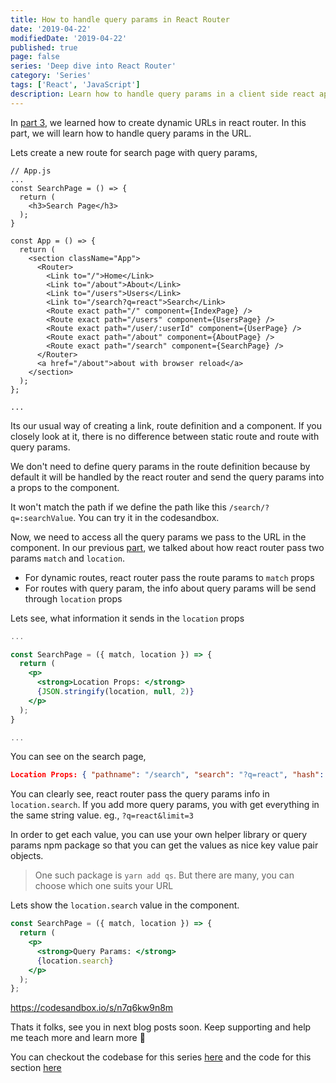 ```yaml
---
title: How to handle query params in React Router
date: '2019-04-22'
modifiedDate: '2019-04-22'
published: true
page: false
series: 'Deep dive into React Router'
category: 'Series'
tags: ['React', 'JavaScript']
description: Learn how to handle query params in a client side react application using react router library
---
```


In [part 3](/blog/dynamic-pages-in-react-router/), we learned how to create dynamic URLs in react router. In this part, we will learn how to handle query params in the URL.

Lets create a new route for search page with query params,

```jsx{3-7,16,21}
// App.js
...
const SearchPage = () => {
  return (
    <h3>Search Page</h3>
  );
}

const App = () => {
  return (
    <section className="App">
      <Router>
        <Link to="/">Home</Link>
        <Link to="/about">About</Link>
        <Link to="/users">Users</Link>
        <Link to="/search?q=react">Search</Link>
        <Route exact path="/" component={IndexPage} />
        <Route exact path="/users" component={UsersPage} />
        <Route exact path="/user/:userId" component={UserPage} />
        <Route exact path="/about" component={AboutPage} />
        <Route exact path="/search" component={SearchPage} />
      </Router>
      <a href="/about">about with browser reload</a>
    </section>
  );
};

...
```

Its our usual way of creating a link, route definition and a component. If you closely look at it, there is no difference between static route and route with query params.

We don't need to define query params in the route definition because by default it will be handled by the react router and send the query params into a props to the component.

It won't match the path if we define the path like this `/search/?q=:searchValue`. You can try it in the codesandbox.

Now, we need to access all the query params we pass to the URL in the component. In our previous [part](/blog/dynamic-pages-in-react-router/), we talked about how react router pass two params `match` and `location`.

- For dynamic routes, react router pass the route params to `match` props
- For routes with query param, the info about query params will be send through `location` props

Lets see, what information it sends in the `location` props

```jsx
...

const SearchPage = ({ match, location }) => {
  return (
    <p>
      <strong>Location Props: </strong>
      {JSON.stringify(location, null, 2)}
    </p>
  );
}

...
```

You can see on the search page,

```json
Location Props: { "pathname": "/search", "search": "?q=react", "hash": "", "key": "allc40" }

```

You can clearly see, react router pass the query params info in `location.search`. If you add more query params, you with get everything in the same string value. eg., `?q=react&limit=3`

In order to get each value, you can use your own helper library or query params npm package so that you can get the values as nice key value pair objects.

> One such package is `yarn add qs`. But there are many, you can choose which one suits your URL

Lets show the `location.search` value in the component.

```jsx
const SearchPage = ({ match, location }) => {
  return (
    <p>
      <strong>Query Params: </strong>
      {location.search}
    </p>
  );
};
```

https://codesandbox.io/s/n7q6kw9n8m

Thats it folks, see you in next blog posts soon. Keep supporting and help me teach more and learn more 🤗

You can checkout the codebase for this series [here](https://github.com/learnwithparam/react-router-series) and the code for this section [here](https://github.com/learnwithparam/react-router-series/commit/9c3e6a38528f34269158da6b24fade7a862299ec)
